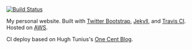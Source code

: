 [![Build Status](https://travis-ci.com/robotmlg/mattgoldman.us.svg?branch=master)](https://travis-ci.com/robotmlg/mattgoldman.us)

My personal website. Built with [Twitter Bootstrap](http://getbootstrap.com/), [Jekyll](https://jekyllrb.com/), and [Travis CI](https://travis-ci.org/).  Hosted on [AWS](https://aws.amazon.com/).

CI deploy based on Hugh Tunius's [One Cent Blog](https://hugotunius.se/2016/01/10/the-one-cent-blog.html).
